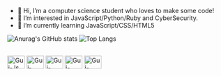 - 👋 Hi, I’m a computer science student who loves to make some code!
- 👀 I’m interested in JavaScript/Python/Ruby and CyberSecurity.
- 🌱 I’m currently learning JavaScript/CSS/HTML5

![Anurag's GitHub stats](https://github-readme-stats.vercel.app/api?username=guilhermejuliao&show_icons=true&theme=radical)
![Top Langs](https://github-readme-stats.vercel.app/api/top-langs/?username=guilhermejuliao&theme=radical&hide_progress=true)
 
 <div style="display: inline_block"><br>
 <img align="center" alt="Gui-Js" height="30" width="40" src="https://cdn.jsdelivr.net/gh/devicons/devicon/icons/javascript/javascript-original.svg">
 <img align="center" alt="Gui-HTML" height="30" width="40" src="https://cdn.jsdelivr.net/gh/devicons/devicon/icons/html5/html5-original.svg">
 <img align="center" alt="Gui-CSS" height="30" width="40" src="https://cdn.jsdelivr.net/gh/devicons/devicon/icons/css3/css3-original.svg">
 <img align="center" alt="Gui-Python" height="30" width="40" src="https://cdn.jsdelivr.net/gh/devicons/devicon/icons/python/python-original.svg">
 <img align="center" alt="Gui-Ruby" height="30" width="40" src="https://cdn.jsdelivr.net/gh/devicons/devicon/icons/ruby/ruby-original-wordmark.svg"/>
          
                       
          

